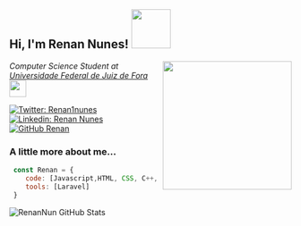 <h2>Hi, I'm Renan Nunes! <img src='https://media.giphy.com/media/d5ZvVMp2RPkpicojS4/giphy.gif'  width=70/></h2>
<img align='right' src="https://media.giphy.com/media/RKTWktLqvx4Qb6KwVG/giphy.gif" width="230">
<p><em>Computer Science Student at <a href="https://www2.ufjf.br/ufjf/">Universidade Federal de Juiz de Fora</a><img src="https://media.giphy.com/media/j3t6eQRPwl1DifOBn4/giphy.gif" width="30">
</em></p>

[![Twitter: Renan1nunes](https://img.shields.io/twitter/follow/RenanNunes?style=social)](https://twitter.com/Renan1nunes)
[![Linkedin: Renan Nunes](https://img.shields.io/badge/-RenanNunes-blue?style=flat-square&logo=Linkedin&logoColor=white&link=https://www.linkedin.com/in/renan-nunesufjf/)](https://www.linkedin.com/in/renan-nunesufjf/)
[![GitHub Renan](https://img.shields.io/github/followers/Renan?label=follow&style=social)](https://github.com/renanNun)

### A little more about me...

```javascript
 const Renan = {
    code: [Javascript,HTML, CSS, C++, Python],
    tools: [Laravel]
 }
```


![RenanNun GitHub Stats](https://github-readme-stats.vercel.app/api?username=renanNun&show_icons=true)
